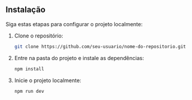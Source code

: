 ## Instalação

Siga estas etapas para configurar o projeto localmente:

1. Clone o repositório:

   ```bash
   git clone https://github.com/seu-usuario/nome-do-repositorio.git
   ```

2. Entre na pasta do projeto e instale as dependências:

   ```bash
   npm install
   ```

3. Inicie o projeto localmente:
   ```bash
   npm run dev
   ```
